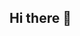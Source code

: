 ## Hi there 👋

<!--
**subhash-cloud/subhash-cloud** is a ✨ _special_ ✨ repository because its `README.md` (this file) appears on your GitHub profile.

Here are some ideas to get you started:

- 🔭 I’m currently working on ...
- 🌱 I’m currently learning fullstack development 
- 👯 I’m looking to collaborate on team
- 🤔 I’m looking for help with software community
- 💬 Ask me about ...![subhashme0094](https://github.com/user-attachments/assets/0a8e7e87-f60c-4ad0-9980-6ba9d3d1cc73)

- 📫 How to reach me: ...
- 😄 Pronouns: ...
- ⚡ Fun fact: ...
![bootstrap-plain](https://github.com/user-attachments/assets/af03d0c2-2b8e-479e-91bd-b392659c3cc5)

